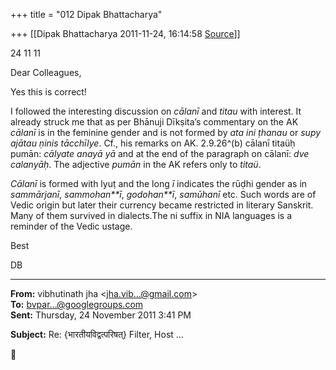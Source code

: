 +++
title = "012 Dipak Bhattacharya"

+++
[[Dipak Bhattacharya	2011-11-24, 16:14:58 [Source](https://groups.google.com/g/bvparishat/c/u17g0ktqqns)]]



24 11 11

Dear Colleagues,

Yes this is correct!

I followed the interesting discussion on *cālanī* and *titau* with interest. It already struck me that as per Bhānuji Dīkṣita’s commentary on the AK *cālanī* is in the feminine gender and is not formed by *ata ini ṭhanau* or *supy ajātau ṇinis tācchīlye*. Cf., his remarks on AK. 2.9.26^(b) cālanī titaüḥ pumān: *cālyate anayā yā* and at the end of the paragraph on cālanī: *dve* *calanyāḥ*. The adjective *pumān* in the AK refers only to *titaü*.

*Cālanī* is formed with lyuṭ and the long *ī* indicates the rūḍhi gender as in *sammārjanī*, *sammohan**ī*, *godohan**ī*, *samūhanī* etc. Such words are of Vedic origin but later their currency became restricted in literary Sanskrit. Many of them survived in dialects.The ni suffix in NIA languages is a reminder of the Vedic ustage.  

Best

DB

  

------------------------------------------------------------------------

**From:** vibhutinath jha \<[jha.vib...@gmail.com]()\>  
**To:** [bvpar...@googlegroups.com]()  
**Sent:** Thursday, 24 November 2011 3:41 PM

  
**Subject:** Re: {भारतीयविद्वत्परिषत्} Filter, Host ...  



